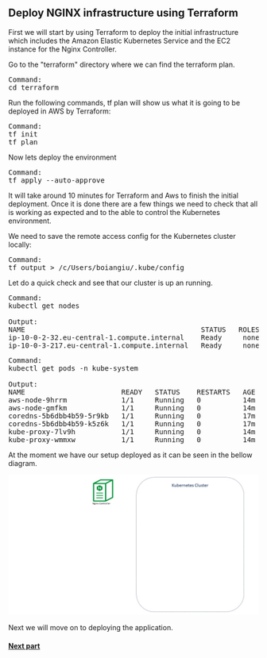 ## Deploy NGINX infrastructure using Terraform

First we will start by using Terraform to deploy the initial infrastructure which includes the Amazon Elastic Kubernetes Service and the EC2 instance for the Nginx Controller.

Go to the "terraform" directory where we can find the terraform plan.

<pre>
Command:
cd terraform
</pre>

Run the following commands, tf plan will show us what it is going to be deployed in AWS by Terraform:
<pre>
Command:
tf init
tf plan
</pre>
Now lets deploy the environment
<pre>
Command:
tf apply --auto-approve
</pre>


It will take around 10 minutes for Terraform and Aws to finish the initial deployment.
Once it is done there are a few things we need to check that all is working as expected and to the able to control the Kubernetes environment.

We need to save the remote access config for the Kubernetes cluster locally:  
<pre>
Command:
tf output > /c/Users/boiangiu/.kube/config
</pre>




Let do a quick check and see that our cluster is up an running.  
<pre>
Command:
kubectl get nodes

Output:   
NAME                                          STATUS   ROLES    AGE   VERSION  
ip-10-0-2-32.eu-central-1.compute.internal    Ready     none    84s   v1.15.10-eks-bac369  
ip-10-0-3-217.eu-central-1.compute.internal   Ready     none    88s   v1.15.10-eks-bac369  
</pre>
<pre>
Command:
kubectl get pods -n kube-system

Output:
NAME                       READY   STATUS    RESTARTS   AGE  
aws-node-9hrrm             1/1     Running   0          14m  
aws-node-gmfkm             1/1     Running   0          14m  
coredns-5b6dbb4b59-5r9kb   1/1     Running   0          17m  
coredns-5b6dbb4b59-k5z6k   1/1     Running   0          17m  
kube-proxy-7lv9h           1/1     Running   0          14m  
kube-proxy-wmmxw           1/1     Running   0          14m  
</pre>

At the moment we have our setup deployed as it can be seen in the bellow diagram.

![](images/3env.jpg)

Next we will move on to deploying the application.

#### [Next part](4unit.md)